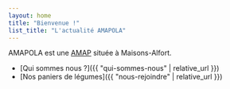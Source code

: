 ```yaml
---
layout: home
title: "Bienvenue !"
list_title: "L'actualité AMAPOLA"
---
```


AMAPOLA est une [AMAP](http://www.amap-idf.org/qu_est-ce_qu_une_amap_176.php) située à Maisons-Alfort.

- [Qui sommes nous ?]({{ "qui-sommes-nous" | relative_url }})
- [Nos paniers de légumes]({{ "nous-rejoindre" | relative_url }})
